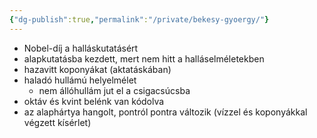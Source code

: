 ```yaml
---
{"dg-publish":true,"permalink":"/private/bekesy-gyoergy/"}
---
```


- Nobel-díj a halláskutatásért
- alapkutatásba kezdett, mert nem hitt a halláselméletekben
- hazavitt koponyákat (aktatáskában)
- haladó hullámú helyelmélet
	- nem állóhullám jut el a csigacsúcsba
- oktáv és kvint belénk van kódolva
- az alaphártya hangolt, pontról pontra változik (vízzel és koponyákkal végzett kísérlet)